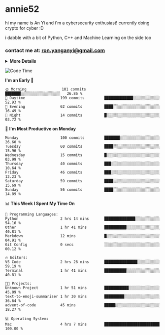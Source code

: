 # annie52 

hi my name is An Yi and i'm a cybersecurity enthusiast!
currently doing crypto for cyber :D

i dabble with a bit of Python, C++ and Machine Learning on the side too

<!--
![trophy](https://github-profile-trophy.vercel.app/?username=yanganyi&theme=discord&no-frame=true&no-bg=false&margin-w=4&row=1)
-->

### contact me at: ron.yanganyi@gmail.com

<details>
<summary>
  <strong>More Details</strong>
</summary>
<br/>

**main langs**

![Python](https://img.shields.io/badge/-Python-black?style=for-the-badge&logo=python)
![C++](https://img.shields.io/badge/-C%2B%2B-black?style=for-the-badge&logo=c%2B%2B)
![Swift](https://img.shields.io/badge/-Swift-black?style=for-the-badge&logo=swift)

**dev envs**

![VSCode](https://img.shields.io/badge/-VS_Code-black?style=for-the-badge&logo=visualstudiocode)
![Figma](https://img.shields.io/badge/-Figma-black?style=for-the-badge&logo=figma)
![XCode](https://img.shields.io/badge/-XCode-black?style=for-the-badge&logo=xcode)
![Github](https://img.shields.io/badge/-Github-black?style=for-the-badge&logo=github)

**browsers**

![Arc Browser](https://img.shields.io/badge/-Arc-black?style=for-the-badge&logo=arc)
![Opera GX](https://img.shields.io/badge/-Opera_GX-black?style=for-the-badge&logo=operagx)
![Firefox](https://img.shields.io/badge/-Firefox-black?style=for-the-badge&logo=firefox)

**devices**

![macOS](https://img.shields.io/badge/-macOS-black?style=for-the-badge&logo=macos)
![Kali Linux](https://img.shields.io/badge/-Kali-black?style=for-the-badge&logo=kalilinux)
![Windows](https://img.shields.io/badge/-Windows-black?style=for-the-badge&logo=windows11)
![Android](https://img.shields.io/badge/-Android-black?style=for-the-badge&logo=android)

</details>

<!--START_SECTION:waka-->
![Code Time](http://img.shields.io/badge/Code%20Time-41%20hrs%2052%20mins-blue)

**I'm an Early 🐤** 

```text
🌞 Morning                101 commits         ███████░░░░░░░░░░░░░░░░░░   26.86 % 
🌆 Daytime                199 commits         █████████████░░░░░░░░░░░░   52.93 % 
🌃 Evening                62 commits          ████░░░░░░░░░░░░░░░░░░░░░   16.49 % 
🌙 Night                  14 commits          █░░░░░░░░░░░░░░░░░░░░░░░░   03.72 % 
```
📅 **I'm Most Productive on Monday** 

```text
Monday                   100 commits         ███████░░░░░░░░░░░░░░░░░░   26.60 % 
Tuesday                  60 commits          ████░░░░░░░░░░░░░░░░░░░░░   15.96 % 
Wednesday                15 commits          █░░░░░░░░░░░░░░░░░░░░░░░░   03.99 % 
Thursday                 40 commits          ███░░░░░░░░░░░░░░░░░░░░░░   10.64 % 
Friday                   46 commits          ███░░░░░░░░░░░░░░░░░░░░░░   12.23 % 
Saturday                 59 commits          ████░░░░░░░░░░░░░░░░░░░░░   15.69 % 
Sunday                   56 commits          ████░░░░░░░░░░░░░░░░░░░░░   14.89 % 
```


📊 **This Week I Spent My Time On** 

```text
💬 Programming Languages: 
Python                   2 hrs 14 mins       ██████████████░░░░░░░░░░░   54.16 % 
Other                    1 hr 41 mins        ██████████░░░░░░░░░░░░░░░   40.81 % 
Markdown                 12 mins             █░░░░░░░░░░░░░░░░░░░░░░░░   04.91 % 
Git Config               0 secs              ░░░░░░░░░░░░░░░░░░░░░░░░░   00.12 % 

🔥 Editors: 
VS Code                  2 hrs 26 mins       ███████████████░░░░░░░░░░   59.19 % 
Terminal                 1 hr 41 mins        ██████████░░░░░░░░░░░░░░░   40.81 % 

🐱‍💻 Projects: 
Unknown Project          1 hr 51 mins        ███████████░░░░░░░░░░░░░░   45.09 % 
text-to-emoji-summariser 1 hr 30 mins        █████████░░░░░░░░░░░░░░░░   36.64 % 
advent-of-code           45 mins             █████░░░░░░░░░░░░░░░░░░░░   18.27 % 

💻 Operating System: 
Mac                      4 hrs 7 mins        █████████████████████████   100.00 % 
```


<!--END_SECTION:waka-->

<!--
## a little background

- I am currently studying at [Hwa Chong Junior College](https://www.hci.edu.sg/), subject combi P CP M E
- Currently doing CTFs and [Leetcode](https://leetcode.com/) daily challenges
- Fluent in English and Chinese, learning Russian and Indonesian

<a href="">
  <img align="centre" src="https://github-readme-stats.vercel.app/api?username=yanganyi&count_private=true&include_all_commits=true&show_icons=true&title_color=007bff&text_color=e7e7e7&icon_color=007bff&bg_color=171c28" />
<a />
-->



<!--
![Top Langs](https://github-readme-stats.vercel.app/api/top-langs/?username=yanganyi&layout=compact&title_color=007bff&text_color=e7e7e7&icon_color=007bff&bg_color=171c28)
-->

<!--
**yanganyi/yanganyi** is a ✨ _special_ ✨ repository because its `README.md` (this file) appears on your GitHub profile.

Here are some ideas to get you started:

- 🔭 I’m currently working on ...
- 🌱 I’m currently learning ...
- 👯 I’m looking to collaborate on ...
- 🤔 I’m looking for help with ...
- 💬 Ask me about ...
- 📫 How to reach me: ...
- 😄 Pronouns: ...
- ⚡ Fun fact: ...
-->
